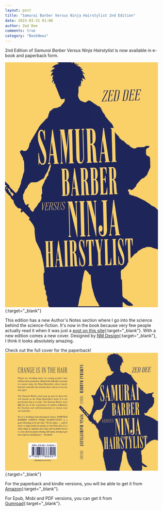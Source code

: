 ```yaml
---
layout: post
title: "Samurai Barber Versus Ninja Hairstylist 2nd Edition"
date: 2023-03-31 01:00
author: Zed Dee
comments: true
category: "BookNews"
---
```


2nd Edition of *Samurai Barber Versus Ninja Hairstylist* is now available in e-book and paperback form.

[![Cover](/content/images/SamuraiBarberVersusNinjaHairstylistCover.jpg)](/content/images/SamuraiBarberVersusNinjaHairstylistCover.jpg){:target="_blank"}

This edition has a new Author's Notes section where I go into the science behind the science-fiction. It's now in the book because very few people actually read it when it was just a [post on this site](/2020/11/12/barber-science.html){:target="_blank"}. With a new edition comes a new cover. Designed by [NM Design](https://nmdesign.org){:target="_blank"}, I think it looks absolutely amazing.

Check out the full cover for the paperback!
[![Full Cover](/content/images/SamuraiBarberVersusNinjaHairstylistFullCover.jpg)](/content/images/SamuraiBarberVersusNinjaHairstylistFullCover.jpg){:target="_blank"}

For the paperback and kindle versions, you will be able to get it from [Amazon](){:target="_blank"}.

For Epub, Mobi and PDF versions, you can get it from [Gumroad](https://zeddeecee.gumroad.com/l/SamuraiBarberVersusNinjaHairstylist){:target="_blank"}. 